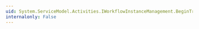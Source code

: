 ```yaml
---
uid: System.ServiceModel.Activities.IWorkflowInstanceManagement.BeginTransactedSuspend(System.Guid,System.String,System.AsyncCallback,System.Object)
internalonly: False
---
```

